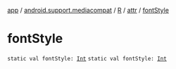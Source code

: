 [app](../../../index.md) / [android.support.mediacompat](../../index.md) / [R](../index.md) / [attr](index.md) / [fontStyle](.)

# fontStyle

`static val fontStyle: `[`Int`](https://kotlinlang.org/api/latest/jvm/stdlib/kotlin/-int/index.html)
`static val fontStyle: `[`Int`](https://kotlinlang.org/api/latest/jvm/stdlib/kotlin/-int/index.html)